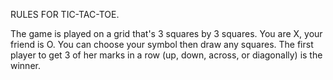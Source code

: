 RULES FOR TIC-TAC-TOE.

The game is played on a grid that's 3 squares by 3 squares.
You are X, your friend is O. 
You can choose your symbol then draw any squares.
The first player to get 3 of her marks in a row (up, down, across, or diagonally) is the winner.
